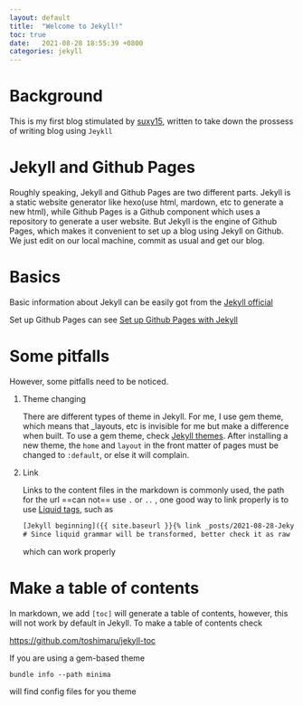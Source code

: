 ```yaml
---
layout: default
title:  "Welcome to Jekyll!"
toc: true
date:   2021-08-28 18:55:39 +0800
categories: jekyll
---
```




# Background

This is my first blog stimulated by [suxy15](https://github.com/SuXY15), written to take down the prossess of writing blog using `Jeykll`

# Jekyll and Github Pages

Roughly speaking, Jekyll and Github Pages are two different parts. Jekyll is a static website generator like hexo(use html, mardown, etc to generate a new html), while Github Pages is a Github component which uses a repository to generate a user website. But Jekyll is the engine of Github Pages, which makes it convenient to set up a blog using Jekyll on Github. We just edit on our local machine, commit as usual and get our blog. 

# Basics

Basic information about Jekyll can be easily got from the [Jekyll official](https://jekyllrb.com/)

Set up Github Pages can see [Set up  Github Pages with Jekyll](https://docs.github.com/en/pages/setting-up-a-github-pages-site-with-jekyll)

# Some pitfalls

However, some pitfalls need to be noticed.

1. Theme changing

   There are different types of theme in Jekyll. For me, I use gem theme, which means that _layouts, etc is invisible for me but make a difference when built. To use a gem theme, check [Jekyll themes](https://jekyllrb.com/docs/themes/). After installing a new theme, the  `home` and `layout` in the front matter of pages must be changed to `:default`, or else it will complain.

2. Link

   Links to the content files in the markdown is commonly used, the path for the url ==can not== use `.` or `..` , one good way to link properly is to use [Liquid tags](https://jekyllrb.com/docs/liquid/tags/), such as

   ```html
   [Jekyll beginning]({{ site.baseurl }}{% link _posts/2021-08-28-Jekyll_beginning.markdown %})
   # Since liquid grammar will be transformed, better check it as raw
   ```
   
   which can work properly



# Make a table of contents

In markdown, we add `[toc]` will generate a table of contents, however, this will not work by default in Jekyll. To make a table of contents check

https://github.com/toshimaru/jekyll-toc

If you are using a gem-based theme

```shell
bundle info --path minima
```

will find config files for you theme

 



